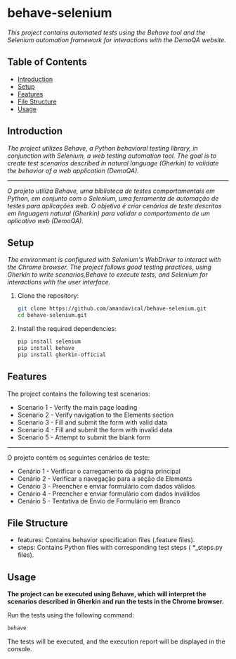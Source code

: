 # behave-selenium

*This project contains automated tests using the Behave tool and the Selenium automation framework for interactions with the DemoQA website.*

## Table of Contents

- [Introduction](#introduction)
- [Setup](#setup)
- [Features](#features)
- [File Structure](#file-structure)
- [Usage](#usage)

## Introduction

*The project utilizes Behave, a Python behavioral testing library, in conjunction with Selenium, a web testing automation tool.
The goal is to create test scenarios described in natural language (Gherkin) to validate the behavior of a web application (DemoQA).*

---

*O projeto utiliza Behave, uma biblioteca de testes comportamentais em Python, em conjunto com o Selenium, uma ferramenta de automação de testes para aplicações web. 
O objetivo é criar cenários de teste descritos em linguagem natural (Gherkin) para validar o comportamento de um aplicativo web (DemoQA).*


## Setup
*The environment is configured with Selenium's WebDriver to interact with the Chrome browser. The project follows good testing practices, using Gherkin to write scenarios,Behave to execute tests, and Selenium for interactions with the user interface.*

1. Clone the repository:
   ```bash
   git clone https://github.com/amandavical/behave-selenium.git
   cd behave-selenium.git
2. Install the required dependencies:
   ```bash
   pip install selenium
   pip install behave
   pip install gherkin-official

## Features

The project contains the following test scenarios:

* Scenario 1 - Verify the main page loading
* Scenario 2 - Verify navigation to the Elements section
* Scenario 3 - Fill and submit the form with valid data
* Scenario 4 - Fill and submit the form with invalid data
* Scenario 5 - Attempt to submit the blank form

---

O projeto contém os seguintes cenários de teste:

* Cenário 1 - Verificar o carregamento da página principal
* Cenário 2 - Verificar a navegação para a seção de Elements
* Cenário 3 - Preencher e enviar formulário com dados válidos
* Cenário 4 - Preencher e enviar formulário com dados inválidos
* Cenário 5 - Tentativa de Envio de Formulário em Branco


## File Structure

* features: Contains behavior specification files (.feature files).
* steps: Contains Python files with corresponding test steps ( *_steps.py files).

## Usage
**The project can be executed using Behave, which will interpret the scenarios described in Gherkin and run the tests in the Chrome browser.**


Run the tests using the following command:

```bash
behave
```
The tests will be executed, and the execution report will be displayed in the console.

